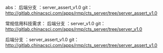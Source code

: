 

abs：
后端分支 ：server_assert_v1.0
git：http://gitlab.chinacsci.com/apps/rmp/cts_server/tree/server_assert_v1.0

常规信用科技需求：
后端分支 ：server_v1.0
git：http://gitlab.chinacsci.com/apps/rmp/cts_server/tree/server_v1.0

后端分支 ：server_assert_v1.0
git：http://gitlab.chinacsci.com/apps/rmp/cts_server/tree/server_assert_v1.0